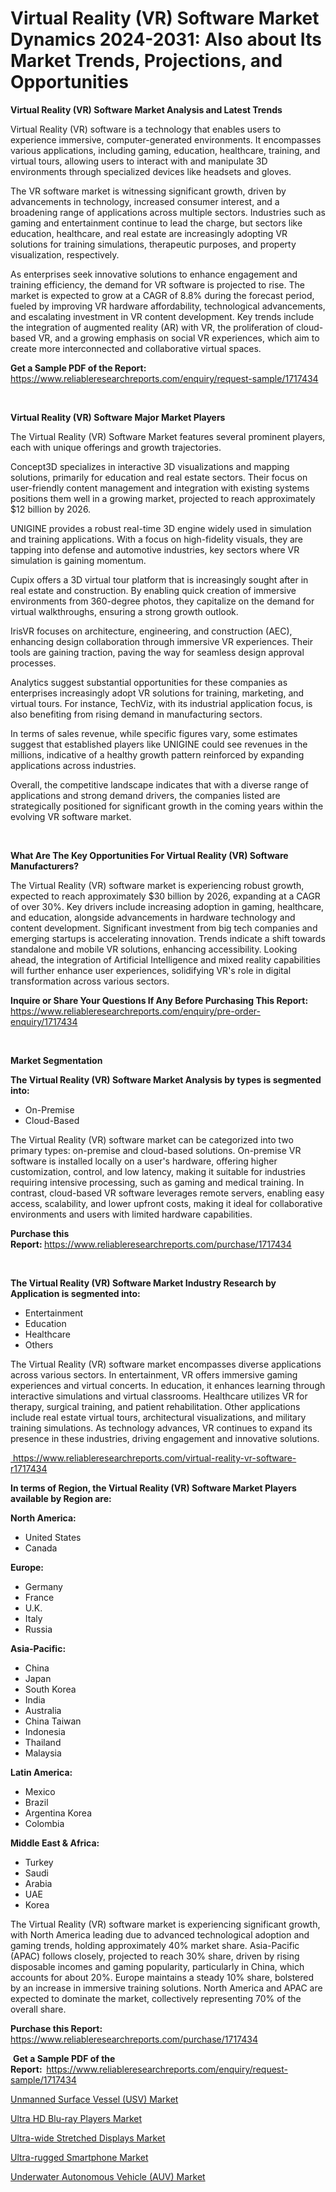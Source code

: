 <p><h1>Virtual Reality (VR) Software Market Dynamics 2024-2031: Also about Its Market Trends, Projections, and Opportunities</h1></p><p><strong>Virtual Reality (VR) Software Market Analysis and Latest Trends</strong></p>
<p><p>Virtual Reality (VR) software is a technology that enables users to experience immersive, computer-generated environments. It encompasses various applications, including gaming, education, healthcare, training, and virtual tours, allowing users to interact with and manipulate 3D environments through specialized devices like headsets and gloves. </p><p>The VR software market is witnessing significant growth, driven by advancements in technology, increased consumer interest, and a broadening range of applications across multiple sectors. Industries such as gaming and entertainment continue to lead the charge, but sectors like education, healthcare, and real estate are increasingly adopting VR solutions for training simulations, therapeutic purposes, and property visualization, respectively.</p><p>As enterprises seek innovative solutions to enhance engagement and training efficiency, the demand for VR software is projected to rise. The market is expected to grow at a CAGR of 8.8% during the forecast period, fueled by improving VR hardware affordability, technological advancements, and escalating investment in VR content development. Key trends include the integration of augmented reality (AR) with VR, the proliferation of cloud-based VR, and a growing emphasis on social VR experiences, which aim to create more interconnected and collaborative virtual spaces.</p></p>
<p><strong>Get a Sample PDF of the Report:&nbsp;</strong> <a href="https://www.reliableresearchreports.com/enquiry/request-sample/1717434?utm_campaign=1471&utm_medium=2&utm_source=Github&utm_content=ia&utm_term=14102024&utm_id=virtual-reality-vr-software">https://www.reliableresearchreports.com/enquiry/request-sample/1717434</a></p>
<p>&nbsp;</p>
<p><strong>Virtual Reality (VR) Software Major Market Players</strong></p>
<p><p>The Virtual Reality (VR) Software Market features several prominent players, each with unique offerings and growth trajectories. </p><p>Concept3D specializes in interactive 3D visualizations and mapping solutions, primarily for education and real estate sectors. Their focus on user-friendly content management and integration with existing systems positions them well in a growing market, projected to reach approximately $12 billion by 2026.</p><p>UNIGINE provides a robust real-time 3D engine widely used in simulation and training applications. With a focus on high-fidelity visuals, they are tapping into defense and automotive industries, key sectors where VR simulation is gaining momentum.</p><p>Cupix offers a 3D virtual tour platform that is increasingly sought after in real estate and construction. By enabling quick creation of immersive environments from 360-degree photos, they capitalize on the demand for virtual walkthroughs, ensuring a strong growth outlook.</p><p>IrisVR focuses on architecture, engineering, and construction (AEC), enhancing design collaboration through immersive VR experiences. Their tools are gaining traction, paving the way for seamless design approval processes.</p><p>Analytics suggest substantial opportunities for these companies as enterprises increasingly adopt VR solutions for training, marketing, and virtual tours. For instance, TechViz, with its industrial application focus, is also benefiting from rising demand in manufacturing sectors.</p><p>In terms of sales revenue, while specific figures vary, some estimates suggest that established players like UNIGINE could see revenues in the millions, indicative of a healthy growth pattern reinforced by expanding applications across industries.</p><p>Overall, the competitive landscape indicates that with a diverse range of applications and strong demand drivers, the companies listed are strategically positioned for significant growth in the coming years within the evolving VR software market.</p></p>
<p>&nbsp;</p>
<p><strong>What Are The Key Opportunities For Virtual Reality (VR) Software Manufacturers?</strong></p>
<p><p>The Virtual Reality (VR) software market is experiencing robust growth, expected to reach approximately $30 billion by 2026, expanding at a CAGR of over 30%. Key drivers include increasing adoption in gaming, healthcare, and education, alongside advancements in hardware technology and content development. Significant investment from big tech companies and emerging startups is accelerating innovation. Trends indicate a shift towards standalone and mobile VR solutions, enhancing accessibility. Looking ahead, the integration of Artificial Intelligence and mixed reality capabilities will further enhance user experiences, solidifying VR's role in digital transformation across various sectors.</p></p>
<p><strong>Inquire or Share Your Questions If Any Before Purchasing This Report:</strong> <a href="https://www.reliableresearchreports.com/enquiry/pre-order-enquiry/1717434?utm_campaign=1471&utm_medium=2&utm_source=Github&utm_content=ia&utm_term=14102024&utm_id=virtual-reality-vr-software">https://www.reliableresearchreports.com/enquiry/pre-order-enquiry/1717434</a></p>
<p>&nbsp;</p>
<p><strong>Market Segmentation</strong></p>
<p><strong>The Virtual Reality (VR) Software Market Analysis by types is segmented into:</strong></p>
<p><ul><li>On-Premise</li><li>Cloud-Based</li></ul></p>
<p><p>The Virtual Reality (VR) software market can be categorized into two primary types: on-premise and cloud-based solutions. On-premise VR software is installed locally on a user's hardware, offering higher customization, control, and low latency, making it suitable for industries requiring intensive processing, such as gaming and medical training. In contrast, cloud-based VR software leverages remote servers, enabling easy access, scalability, and lower upfront costs, making it ideal for collaborative environments and users with limited hardware capabilities.</p></p>
<p><strong>Purchase this Report:&nbsp;</strong><a href="https://www.reliableresearchreports.com/purchase/1717434?utm_campaign=1471&utm_medium=2&utm_source=Github&utm_content=ia&utm_term=14102024&utm_id=virtual-reality-vr-software">https://www.reliableresearchreports.com/purchase/1717434</a></p>
<p>&nbsp;</p>
<p><strong>The Virtual Reality (VR) Software Market Industry Research by Application is segmented into:</strong></p>
<p><ul><li>Entertainment</li><li>Education</li><li>Healthcare</li><li>Others</li></ul></p>
<p><p>The Virtual Reality (VR) software market encompasses diverse applications across various sectors. In entertainment, VR offers immersive gaming experiences and virtual concerts. In education, it enhances learning through interactive simulations and virtual classrooms. Healthcare utilizes VR for therapy, surgical training, and patient rehabilitation. Other applications include real estate virtual tours, architectural visualizations, and military training simulations. As technology advances, VR continues to expand its presence in these industries, driving engagement and innovative solutions.</p></p>
<p><a href="https://www.reliableresearchreports.com/virtual-reality-vr-software-r1717434?utm_campaign=1471&utm_medium=2&utm_source=Github&utm_content=ia&utm_term=14102024&utm_id=virtual-reality-vr-software">&nbsp;https://www.reliableresearchreports.com/virtual-reality-vr-software-r1717434</a></p>
<p><strong>In terms of Region, the Virtual Reality (VR) Software Market Players available by Region are:</strong></p>
<p>
    <p> <strong> North America: </strong>
        <ul>
            <li>United States</li>
            <li>Canada</li>
        </ul>
        </p> 
    <p> <strong> Europe: </strong>
        <ul>
            <li>Germany</li>
            <li>France</li>
            <li>U.K.</li>
            <li>Italy</li>
            <li>Russia</li>
        </ul>
        </p> 
    <p> <strong> Asia-Pacific: </strong>
        <ul>
            <li>China</li>
            <li>Japan</li>
            <li>South Korea</li>
            <li>India</li>
            <li>Australia</li>
            <li>China Taiwan</li>
            <li>Indonesia</li>
            <li>Thailand</li>
            <li>Malaysia</li>
        </ul>
        </p> 
    <p> <strong> Latin America: </strong>
        <ul>
            <li>Mexico</li>
            <li>Brazil</li>
            <li>Argentina Korea</li>
            <li>Colombia</li>
        </ul>
        </p> 
    <p> <strong> Middle East & Africa: </strong>
        <ul>
            <li>Turkey</li>
            <li>Saudi</li>
            <li>Arabia</li>
            <li>UAE</li>
            <li>Korea</li>
        </ul>
    </p>
    </p>
<p><p>The Virtual Reality (VR) software market is experiencing significant growth, with North America leading due to advanced technological adoption and gaming trends, holding approximately 40% market share. Asia-Pacific (APAC) follows closely, projected to reach 30% share, driven by rising disposable incomes and gaming popularity, particularly in China, which accounts for about 20%. Europe maintains a steady 10% share, bolstered by an increase in immersive training solutions. North America and APAC are expected to dominate the market, collectively representing 70% of the overall share.</p></p>
<p><strong>Purchase this Report: </strong><a href="https://www.reliableresearchreports.com/purchase/1717434?utm_campaign=1471&utm_medium=2&utm_source=Github&utm_content=ia&utm_term=14102024&utm_id=virtual-reality-vr-software">https://www.reliableresearchreports.com/purchase/1717434</a></p>
<p>&nbsp;<strong>Get a Sample PDF of the Report:&nbsp;&nbsp;</strong><a href="https://www.reliableresearchreports.com/enquiry/request-sample/1717434?utm_campaign=1471&utm_medium=2&utm_source=Github&utm_content=ia&utm_term=14102024&utm_id=virtual-reality-vr-software">https://www.reliableresearchreports.com/enquiry/request-sample/1717434</a></p>
<p><strong></strong></p>
<p><p><a href="https://www.linkedin.com/pulse/influencing-factors-unmanned-surface-vessel-usv-market-insights-8ek1e?trk=public_post_embed_feed-article-content&utm_campaign=1471&utm_medium=2&utm_source=Github&utm_content=ia&utm_term=14102024&utm_id=virtual-reality-vr-software">Unmanned Surface Vessel (USV) Market</a></p><p><a href="https://www.linkedin.com/pulse/ultra-hd-blu-ray-players-market-research-report-exploring-venve?utm_campaign=1471&utm_medium=2&utm_source=Github&utm_content=ia&utm_term=14102024&utm_id=virtual-reality-vr-software">Ultra HD Blu-ray Players Market</a></p><p><a href="https://www.linkedin.com/pulse/global-ultra-wide-stretched-displays-market-trends-insights-rdjje?trk=public_post_embed_feed-article-content&utm_campaign=1471&utm_medium=2&utm_source=Github&utm_content=ia&utm_term=14102024&utm_id=virtual-reality-vr-software">Ultra-wide Stretched Displays Market</a></p><p><a href="https://www.linkedin.com/pulse/ultra-rugged-smartphone-market-strategic-insights-product-rijze?utm_campaign=1471&utm_medium=2&utm_source=Github&utm_content=ia&utm_term=14102024&utm_id=virtual-reality-vr-software">Ultra-rugged Smartphone Market</a></p><p><a href="https://www.linkedin.com/pulse/emerging-trends-underwater-autonomous-vehicle-auv-market-detailed-l2dse?trk=public_post_embed_feed-article-content&utm_campaign=1471&utm_medium=2&utm_source=Github&utm_content=ia&utm_term=14102024&utm_id=virtual-reality-vr-software">Underwater Autonomous Vehicle (AUV) Market</a></p></p>